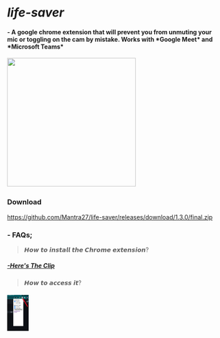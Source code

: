 # *life-saver*

<h4>- A google chrome extension that will prevent you from unmuting your mic or toggling on the cam by mistake. Works with *Google Meet* and *Microsoft Teams*
</h4>
<img src="https://c.tenor.com/bQCHJwgCNuMAAAAC/kitten-cat.gif" height="300" width ="300" ></img>

<h3>Download</h3>
<a href="https://github.com/Mantra27/life-saver/releases/download/1.3.0/final.zip">https://github.com/Mantra27/life-saver/releases/download/1.3.0/final.zip</a>
<h3>- FAQs;</h3>

>𝙃𝙤𝙬 𝙩𝙤 𝙞𝙣𝙨𝙩𝙖𝙡𝙡 𝙩𝙝𝙚 𝘾𝙝𝙧𝙤𝙢𝙚 𝙚𝙭𝙩𝙚𝙣𝙨𝙞𝙤𝙣?

<h5><a href="https://www.youtube.com/watch?v=hIRX1dpfqHc">-Here's The Clip</a> </h5>



>𝙃𝙤𝙬 𝙩𝙤 𝙖𝙘𝙘𝙚𝙨𝙨 𝙞𝙩?

<h5> <img src="https://github.com/Mantra27/life-saver/blob/main/icons/ast.jpeg?raw=true" width="10%" height="10%"/>
</h5>
